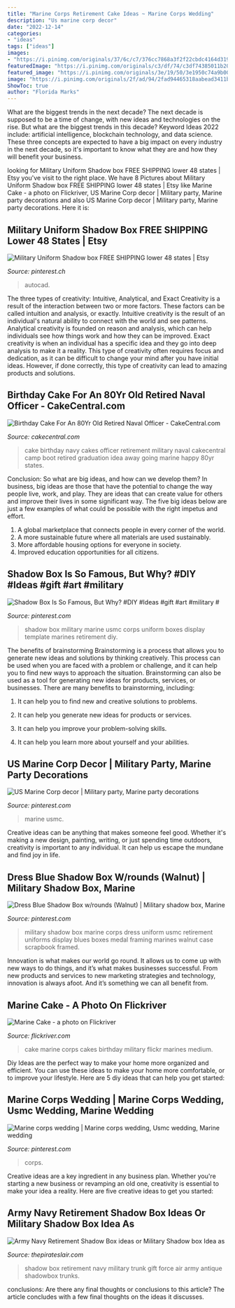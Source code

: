 ```yaml
---
title: "Marine Corps Retirement Cake Ideas ~ Marine Corps Wedding"
description: "Us marine corp decor"
date: "2022-12-14"
categories:
- "ideas"
tags: ["ideas"]
images:
- "https://i.pinimg.com/originals/37/6c/c7/376cc7868a3f2f22cbdc4164d3193f86.jpg"
featuredImage: "https://i.pinimg.com/originals/c3/df/74/c3df74385011b206090e7d29eb97334d.jpg"
featured_image: "https://i.pinimg.com/originals/3e/19/50/3e1950c74a9b00fa6e253caa588636fa.jpg"
image: "https://i.pinimg.com/originals/2f/ad/94/2fad94465318aabead3411b5709a27ee.jpg"
ShowToc: true
author: "Florida Marks"
---
```



What are the biggest trends in the next decade?
The next decade is supposed to be a time of change, with new ideas and technologies on the rise. But what are the biggest trends in this decade? Keyword Ideas 2022 include: artificial intelligence, blockchain technology, and data science. These three concepts are expected to have a big impact on every industry in the next decade, so it's important to know what they are and how they will benefit your business.

	

		
looking for Military Uniform Shadow box FREE SHIPPING lower 48 states | Etsy you've visit to the right place. We have 8 Pictures about Military Uniform Shadow box FREE SHIPPING lower 48 states | Etsy like Marine Cake - a photo on Flickriver, US Marine Corp decor | Military party, Marine party decorations and also US Marine Corp decor | Military party, Marine party decorations. Here it is:
		
    
## Military Uniform Shadow Box FREE SHIPPING Lower 48 States | Etsy

<img loading=lazy src="https://i.pinimg.com/736x/84/29/ac/8429acb9171cfa4106f0491d3058f889.jpg" onerror="this.onerror=null;this.src='https://tse2.mm.bing.net/th?id=OIP.9s7-JoRydo0R7R1NxnupmwHaJ4&amp;pid=15.1';" alt="Military Uniform Shadow box FREE SHIPPING lower 48 states | Etsy">

_Source: pinterest.ch_

>autocad. 

	

The three types of creativity: Intuitive, Analytical, and Exact
Creativity is a result of the interaction between two or more factors. These factors can be called intuition and analysis, or exactly. Intuitive creativity is the result of an individual's natural ability to connect with the world and see patterns. Analytical creativity is founded on reason and analysis, which can help individuals see how things work and how they can be improved. 
Exact creativity is when an individual has a specific idea and they go into deep analysis to make it a reality. This type of creativity often requires focus and dedication, as it can be difficult to change your mind after you have initial ideas. However, if done correctly, this type of creativity can lead to amazing products and solutions.

    
## Birthday Cake For An 80Yr Old Retired Naval Officer - CakeCentral.com

<img loading=lazy src="https://cdn001.cakecentral.com/gallery/2015/03/900_803698GKaB_birthday-cake-for-an-80yr-old-retired-naval-officer.jpg" onerror="this.onerror=null;this.src='https://tse2.mm.bing.net/th?id=OIP.dScgR2b2NG9l_yrYL_kPwwHaJ4&amp;pid=15.1';" alt="Birthday Cake For An 80Yr Old Retired Naval Officer - CakeCentral.com">

_Source: cakecentral.com_

>cake birthday navy cakes officer retirement military naval cakecentral camp boot retired graduation idea away going marine happy 80yr states. 

	

Conclusion: So what are big ideas, and how can we develop them?
In business, big ideas are those that have the potential to change the way people live, work, and play. They are ideas that can create value for others and improve their lives in some significant way. The five big ideas below are just a few examples of what could be possible with the right impetus and effort.
1. A global marketplace that connects people in every corner of the world.
2. A more sustainable future where all materials are used sustainably.
3. More affordable housing options for everyone in society. 
4. Improved education opportunities for all citizens. 

    
## Shadow Box Is So Famous, But Why? #DIY #Ideas #gift #art #military #

<img loading=lazy src="https://i.pinimg.com/originals/2f/ad/94/2fad94465318aabead3411b5709a27ee.jpg" onerror="this.onerror=null;this.src='https://tse1.mm.bing.net/th?id=OIP.ojTww2vcgPgPJ2hpK29XewHaKK&amp;pid=15.1';" alt="Shadow Box Is So Famous, But Why? #DIY #Ideas #gift #art #military #">

_Source: pinterest.com_

>shadow box military marine usmc corps uniform boxes display template marines retirement diy. 

	

The benefits of brainstorming
Brainstorming is a process that allows you to generate new ideas and solutions by thinking creatively. This process can be used when you are faced with a problem or challenge, and it can help you to find new ways to approach the situation. Brainstorming can also be used as a tool for generating new ideas for products, services, or businesses.
There are many benefits to brainstorming, including:

1. It can help you to find new and creative solutions to problems.

2. It can help you generate new ideas for products or services.

3. It can help you improve your problem-solving skills.

4. It can help you learn more about yourself and your abilities.

    
## US Marine Corp Decor | Military Party, Marine Party Decorations

<img loading=lazy src="https://i.pinimg.com/originals/3e/19/50/3e1950c74a9b00fa6e253caa588636fa.jpg" onerror="this.onerror=null;this.src='https://tse4.mm.bing.net/th?id=OIP.g6XW38Uabb41aRds29GG8QHaJ4&amp;pid=15.1';" alt="US Marine Corp decor | Military party, Marine party decorations">

_Source: pinterest.com_

>marine usmc. 

	

Creative ideas can be anything that makes someone feel good. Whether it's making a new design, painting, writing, or just spending time outdoors, creativity is important to any individual. It can help us escape the mundane and find joy in life.

    
## Dress Blue Shadow Box W/rounds (Walnut) | Military Shadow Box, Marine

<img loading=lazy src="https://i.pinimg.com/originals/c3/df/74/c3df74385011b206090e7d29eb97334d.jpg" onerror="this.onerror=null;this.src='https://tse2.mm.bing.net/th?id=OIP.OugdHXumLgp-HB00gA6osAAAAA&amp;pid=15.1';" alt="Dress Blue Shadow Box w/rounds (Walnut) | Military shadow box, Marine">

_Source: pinterest.com_

>military shadow box marine corps dress uniform usmc retirement uniforms display blues boxes medal framing marines walnut case scrapbook framed. 

	

Innovation is what makes our world go round. It allows us to come up with new ways to do things, and it’s what makes businesses successful. From new products and services to new marketing strategies and technology, innovation is always afoot. And it’s something we can all benefit from.

    
## Marine Cake - A Photo On Flickriver

<img loading=lazy src="https://farm7.staticflickr.com/6039/6304818158_1cc5c0ca9f_b.jpg" onerror="this.onerror=null;this.src='https://tse1.mm.bing.net/th?id=OIP.hQxGP9LxM_WYdoIkmzp3QAHaI8&amp;pid=15.1';" alt="Marine Cake - a photo on Flickriver">

_Source: flickriver.com_

>cake marine corps cakes birthday military flickr marines medium. 

	

Diy Ideas are the perfect way to make your home more organized and efficient. You can use these ideas to make your home more comfortable, or to improve your lifestyle. Here are 5 diy ideas that can help you get started: 

    
## Marine Corps Wedding | Marine Corps Wedding, Usmc Wedding, Marine Wedding

<img loading=lazy src="https://i.pinimg.com/originals/37/6c/c7/376cc7868a3f2f22cbdc4164d3193f86.jpg" onerror="this.onerror=null;this.src='https://tse1.mm.bing.net/th?id=OIP.lQa4Hy4IONH-ymox83NNLQHaLG&amp;pid=15.1';" alt="Marine corps wedding | Marine corps wedding, Usmc wedding, Marine wedding">

_Source: pinterest.com_

>corps. 

	

Creative ideas are a key ingredient in any business plan. Whether you're starting a new business or revamping an old one, creativity is essential to make your idea a reality. Here are five creative ideas to get you started: 

    
## Army Navy Retirement Shadow Box Ideas Or Military Shadow Box Idea As

<img loading=lazy src="http://www.thepirateslair.com/images/navy-retirement-shadow-box-ideas/navy-retirement-shadow-box-dobson3.jpg" onerror="this.onerror=null;this.src='https://tse4.mm.bing.net/th?id=OIP.ZzmF7-qTgiJfFT9M77yYQAHaFj&amp;pid=15.1';" alt="Army Navy Retirement Shadow Box ideas or Military Shadow box Idea as">

_Source: thepirateslair.com_

>shadow box retirement navy military trunk gift force air army antique shadowbox trunks. 

	

conclusions: Are there any final thoughts or conclusions to this article?
The article concludes with a few final thoughts on the ideas it discusses.

